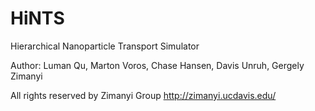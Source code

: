 # HiNTS
Hierarchical Nanoparticle Transport Simulator

Author: Luman Qu, Marton Voros, Chase Hansen, Davis Unruh, Gergely Zimanyi

All rights reserved by Zimanyi Group
http://zimanyi.ucdavis.edu/
